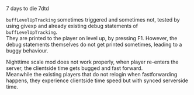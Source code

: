 7 days to die 7dtd

`buffLevelUpTracking` sometimes triggered and sometimes not, tested by using givexp and already existing debug statements of `buffLevelUpTracking`.  
They are printed to the player on level up, by pressing F1. However, the debug statements themselves do not get printed sometimes, leading to a buggy behaviour.



Nighttime scale mod does not work properly, when player re-enters the server, the clientside time gets bugged and fast forward.  
Meanwhile the existing players that do not relogin when fastforwarding happens, they experience clientside time speed but with synced serverside time.  
